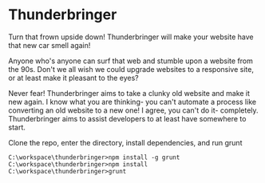 # Thunderbringer
Turn that frown upside down!  Thunderbringer will make your website have that new car smell again!

Anyone who's anyone can surf that web and stumble upon a website from the 90s.  Don't we all wish we could upgrade websites to a responsive site, or at least make it pleasant to the eyes?

Never fear!  Thunderbringer aims to take a clunky old website and make it new again.  I know what you are thinking- you can't automate a process like converting an old website to a new one!  I agree, you can't do it- completely.  Thunderbringer aims to assist developers to at least have somewhere to start.

Clone the repo, enter the directory, install dependencies, and run grunt

```shell
C:\workspace\thunderbringer>npm install -g grunt
C:\workspace\thunderbringer>npm install
C:\workspace\thunderbringer>grunt
```
